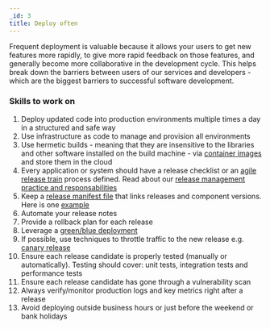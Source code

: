 ```yaml
---
_id: 3
title: Deploy often
---
```


Frequent deployment is valuable because it allows your users to get new features more rapidly, to give more rapid feedback on those features, and generally become more collaborative in the development cycle. This helps break down the barriers between users of our services and developers - which are the biggest barriers to successful software development.

<h3>Skills to work on </h3>

1. Deploy updated code into production environments multiple times a day in a structured and safe way
1. Use infrastructure as code to manage and provision all environments
1. Use hermetic builds - meaning that they are insensitive to the libraries and other software installed on the build machine - via [container images](https://www.docker.com/resources/what-container) and store them in the cloud
1. Every application or system should have a release checklist or an [agile release train](https://www.scaledagileframework.com/agile-release-train/) process defined. Read about our [release management practice and responsabilities](https://cds-snc.github.io/guide-product-teams-equipes-produits/release-management-responsibilities/)
1. Keep a [release manifest file](https://dzone.com/articles/release-snapshots-smart) that links releases and component versions. Here is one [example](https://github.com/cds-snc/c19-benefits-manifest/blob/master/manifest.json) 
1. Automate your release notes
1. Provide a rollback plan for each release
1. Leverage a [green/blue deployment](https://martinfowler.com/bliki/BlueGreenDeployment.html)
1. If possible, use techniques to throttle traffic to the new release e.g. [canary release](https://martinfowler.com/bliki/CanaryRelease.html)
1. Ensure each release candidate is properly tested (manually or automatically).  Testing should cover: unit tests, integration tests and performance tests
1. Ensure each release candidate has gone through a vulnerability scan
1. Always verify/monitor production logs and key metrics right after a release
1. Avoid deploying outside business hours or just before the weekend or bank holidays
